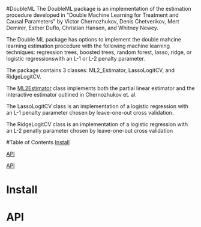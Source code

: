 #DoubleML
The DoubleML package is an implementation of the estimation procedure developed in "Double Machine 
Learning for Treatment and Causal Parameters" by Victor Chernozhukov, Denis Chetverikov, Mert Demirer,
Esther Duflo, Christian Hansen, and Whitney Newey. 

The Double ML package has options to implement the double mahcine learning estimation procedure with
the following machine learning techniques: regression trees, boosted trees, random forest, lasso,
ridge, or logistic regressionswith an L-1 or L-2 penalty parameter.

The package contains 3 classes: ML2_Estimator, LassoLogitCV, and RidgeLogitCV.

The [ML2Estimator](ML2Estimator_documentation.md?raw=true "RidgeLogit Minimization") class implements both the partial linear estimator and the interactive estimator outlined in Chernozhukov et. al.

The LassoLogitCV class is an implementation of a logistic regression with an L-1 penalty parameter chosen by leave-one-out cross validation. 

The RidgeLogitCV class is an implementation of a logistic regression with an L-2 penatly parameter chosen by leave-one-out cross validation

#Table of Contents
[Install](#install)

[API](#api)

[API](#api)

Install
=======
API
=======
